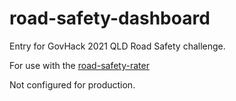# road-safety-dashboard
Entry for GovHack 2021 QLD Road Safety challenge.

For use with the [road-safety-rater](https://github.com/krynj-dev/road-safety-rater)

Not configured for production.